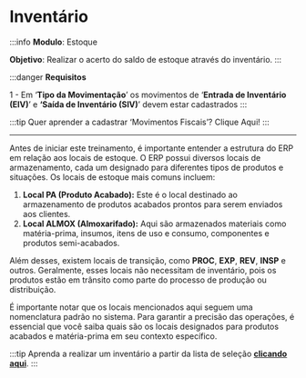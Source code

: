 # Inventário

:::info
**Modulo**: Estoque

**Objetivo**: Realizar o acerto do saldo de estoque através do inventário.
:::

:::danger
**Requisitos**

1 - Em ‘**Tipo da Movimentação**’ os movimentos de ‘**Entrada de Inventário (EIV)**’ e **‘Saída de Inventário (SIV)**’ devem estar cadastrados
:::

:::tip
Quer aprender a cadastrar ‘Movimentos Fiscais’? Clique Aqui!
:::

---

Antes de iniciar este treinamento, é importante entender a estrutura do ERP em relação aos locais de estoque. O ERP possui diversos locais de armazenamento, cada um designado para diferentes tipos de produtos e situações. Os locais de estoque mais comuns incluem:

1. **Local PA (Produto Acabado):** Este é o local destinado ao armazenamento de produtos acabados prontos para serem enviados aos clientes.
2. **Local ALMOX (Almoxarifado):** Aqui são armazenados materiais como matéria-prima, insumos, itens de uso e consumo, componentes e produtos semi-acabados.

Além desses, existem locais de transição, como **PROC**, **EXP**, **REV**, **INSP** e outros. Geralmente, esses locais não necessitam de inventário, pois os produtos estão em trânsito como parte do processo de produção ou distribuição.

É importante notar que os locais mencionados aqui seguem uma nomenclatura padrão no sistema. Para garantir a precisão das operações, é essencial que você saiba quais são os locais designados para produtos acabados e matéria-prima em seu contexto específico.

:::tip
Aprenda a realizar um inventário a partir da lista de seleção [**clicando aqui**](inventario-lista-selecao.md).
:::